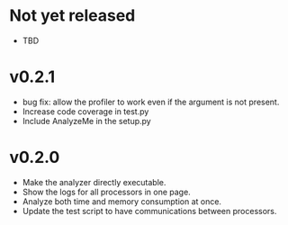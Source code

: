 # Not yet released
* TBD

# v0.2.1
* bug fix: allow the profiler to work even if the argument is not present.
* Increase code coverage in test.py
* Include AnalyzeMe in the setup.py

# v0.2.0
* Make the analyzer directly executable.
* Show the logs for all processors in one page.
* Analyze both time and memory consumption at once.
* Update the test script to have communications between processors.
